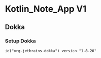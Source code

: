 # Kotlin_Note_App V1


<h2>Dokka</h2>

<h3>Setup Dokka</h3>

```
id("org.jetbrains.dokka") version "1.8.20"
```
